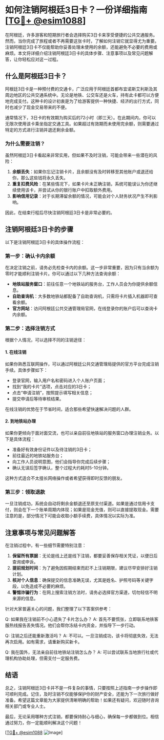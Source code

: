 # 如何注销阿根廷3日卡？一份详细指南[[TG💪+ @esim1088](https://t.me/s/esim1088)]

在阿根廷，许多游客和短期旅行者会选择购买3日卡来享受便捷的公共交通服务。然而，当你完成了旅程或者不再需要这张卡时，了解如何注销它就显得尤为重要。注销阿根廷3日卡不仅能帮助你妥善处理未使用的余额，还能避免不必要的费用或麻烦。本文将详细介绍注销阿根廷3日卡的具体步骤、注意事项以及常见问题解答，让你轻松应对这一过程。

## 什么是阿根廷3日卡？

阿根廷3日卡是一种预付费的交通卡，广泛应用于阿根廷首都布宜诺斯艾利斯及其周边地区的公共交通系统中。无论是地铁、公交车还是火车，持有此卡都可以方便地完成支付。这种卡的设计初衷是为了给游客提供一种快捷、经济的出行方式，同时也减少了现金交易带来的不便。

通常情况下，3日卡的有效期为购买后的72小时（即三天）。在此期间内，你可以无限次使用该卡乘坐指定交通工具。如果超过有效期而未使用完余额，则需要通过特定的方式进行注销并退还剩余金额。

### 为什么需要注销？

虽然阿根廷3日卡看起来非常实用，但如果不及时注销，可能会带来一些潜在的风险：

1. **余额丢失**：如果你忘记注销卡片，且余额没有及时转移至其他账户或退还给你，那么这些钱将永久丢失。
2. **重复扣费风险**：在某些情况下，如果卡片未正确注销，系统可能误认为你还继续使用该卡，并尝试从你的银行账户中扣取额外费用。
3. **影响信用记录**：对于长期滞留余额的情况，可能会对个人财务状况产生不利影响。

因此，在结束行程后尽快注销阿根廷3日卡是非常必要的。

## 注销阿根廷3日卡的步骤

以下是注销阿根廷3日卡的具体操作流程：

### 第一步：确认卡内余额

在决定注销之前，请务必先检查卡内的余额。这一步非常重要，因为只有当余额为零时才能顺利注销卡片。你可以通过以下几种方法查询余额：

- **地铁站服务窗口**：前往任意一个地铁站的服务台，工作人员会为你提供余额信息。
- **自助查询机**：大多数地铁站都配备了自助查询机，只需将卡片插入机器即可查看余额。
- **官方网站**：访问阿根廷公共交通管理局官网，在线登录你的账户后可以查询卡内余额。

### 第二步：选择注销方式

根据个人情况，可以选择不同的注销途径：

#### 1. 在线注销

如果你熟悉互联网操作，可以通过阿根廷公共交通管理局提供的官方平台完成注销手续。具体步骤如下：

- 登录官网，输入用户名和密码进入个人账户页面；
- 找到“我的卡片”选项，点击对应的3日卡；
- 点击“申请注销”，按照提示填写相关信息；
- 提交申请后等待审核结果。

在线注销的优势在于节省时间，适合那些希望快速解决问题的人群。

#### 2. 到地铁站办理

如果你更倾向于面对面交流，也可以亲自前往地铁站的服务窗口办理注销业务。以下是具体流程：

- 准备好有效身份证件以及待注销的3日卡；
- 前往最近的地铁站服务台；
- 向工作人员说明意图，他们会指导你完成后续步骤；
- 确认无误后签字确认，整个过程大约耗时5-10分钟。

这种方式适合不太擅长网络操作或者希望获得即时反馈的朋友。

### 第三步：领取退款

一旦注销成功，系统会自动将剩余金额退还至原支付渠道。如果是通过信用卡支付，则会在下一个账单周期内体现；如果是现金充值，则可以直接提取现金。需要注意的是，部分情况下可能会收取小额手续费，具体情况以实际为准。

## 注意事项与常见问题解答

在注销过程中，有一些细节需要特别注意：

1. **保留所有票据**：无论是线上还是线下注销，都要妥善保存相关凭证，以便日后查询或申诉。
2. **提前规划时间**：为了避免因假期结束而赶不上注销期限，建议尽早安排好注销计划。
3. **核对个人信息**：确保提交的信息准确无误，尤其是姓名、护照号码等关键字段，以免造成不必要的麻烦。
4. **警惕诈骗行为**：在网上搜索注销方法时，请务必选择官方渠道，切勿轻信不明来源的信息。

针对大家普遍关心的问题，我们整理了以下答案供参考：

Q: 如果我在注销前不小心遗失了卡片怎么办？
A: 首先不要慌张，立即联系地铁客服热线报告丢失情况。他们会帮你冻结卡内资金，并指导下一步行动。

Q: 注销之后还能重新激活吗？
A: 不可以。一旦注销成功，该卡将彻底失效，无法再次启用。如有需求，请重新购买新卡。

Q: 我在国外，无法亲自前往地铁站注销怎么办？
A: 可以尝试联系当地旅行社或代理机构协助处理，但需支付一定服务费。

## 结语

总之，注销阿根廷3日卡并不是一件复杂的事情，只要按照上述指南一步步操作即可顺利完成。记住，及时注销不仅能够保护你的财产安全，还能为下一次旅行做好准备。希望这篇文章能为大家提供清晰明确的帮助！如果还有疑问，欢迎随时咨询相关部门或专业人士。

最后，无论采用哪种方式注销，都要保持耐心与细心，确保每一步都做到位。相信通过努力，你一定能顺利解决这个问题！

[[TG💪+ @esim1088](https://t.me/s/esim1088) ![Image](https://i.postimg.cc/4NQfJmqS/Snipaste-2025-05-13-00-14-12.png)]